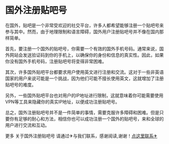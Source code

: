 # 国外注册贴吧号

在国外，贴吧是一个非常受欢迎的社交平台，许多人都希望能够注册一个贴吧号来参与其中。然而，由于地理限制和语言障碍，国外用户注册贴吧号并不像在国内那样简单。

首先，要注册一个国外的贴吧号，你需要一个有效的国外手机号码。通常来说，国外网站会发送验证码到你的手机上，以确保你的身份和信息的真实性。因此，如果你没有国外手机号码，注册贴吧号将变得非常困难。

其次，许多国外贴吧平台都要求用户使用英文进行注册和交流。这对于一些非英语国家的用户来说可能是一个挑战，因为他们可能不擅长使用英文，这就增加了注册贴吧号的难度。

另外，一些国外贴吧平台也对用户的IP地址进行限制，这就意味着你可能需要使用VPN等工具来隐藏你的真实IP地址，以便成功注册贴吧号。

总之，国外注册贴吧号并不是一件简单的事情，需要克服许多障碍和困难。但是只要你有足够的耐心和方法，相信你也可以成功注册一个国外的贴吧号，来和全球的用户进行交流和互动。

更多 关于国外注册贴吧号 请通过✈与我们联系，感谢阅读,谢谢！[点这里联系✈](https://ss.k02.cc)